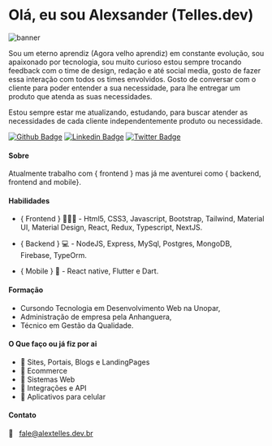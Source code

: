 # Olá, eu sou Alexsander (Telles.dev)
![banner](https://user-images.githubusercontent.com/61851828/111919065-c61cb700-8a66-11eb-9062-c94b2e4f7875.jpeg)

Sou um eterno aprendiz (Agora velho aprendiz) em constante evolução, sou apaixonado por tecnologia, sou muito curioso estou sempre trocando feedback com o time de design, redação e até social media, gosto de fazer essa interação com todos os times envolvidos. Gosto de conversar com o cliente para poder entender a sua necessidade, para lhe entregar um produto que atenda as suas necessidades. 

Estou sempre estar me atualizando, estudando, para buscar atender as necessidades de cada cliente independentemente produto ou necessidade. 

[![Github Badge](https://img.shields.io/badge/-Github-000?style=flat-square&logo=Github&logoColor=white&link=https://github.com/tellesdev)](https://github.com/tellesdev)
[![Linkedin Badge](https://img.shields.io/badge/-LinkedIn-blue?style=flat-square&logo=Linkedin&logoColor=white&link=https://www.linkedin.com/in/alexsandervalente/)](https://www.linkedin.com/in/alexsandervalente/)
[![Twitter Badge](https://img.shields.io/badge/-Twitter-1ca0f1?style=flat-square&labelColor=1ca0f1&logo=twitter&logoColor=white&link=https://twitter.com/alexvtelles)](https://twitter.com/alexvtelles)


#### Sobre
Atualmente trabalho com { frontend } mas já me aventurei como { backend, frontend and mobile}.

#### Habilidades
- { Frontend } 👨🏼‍🏫 - Html5, CSS3, Javascript, Bootstrap, Tailwind, Material UI, Material Design, React, Redux, Typescript, NextJS.

- { Backend } 💻  - NodeJS, Express, MySql, Postgres, MongoDB, Firebase, TypeOrm. 

- { Mobile } 📱 - React native, Flutter e Dart.

#### Formação
- Cursondo Tecnologia em Desenvolvimento Web na Unopar,
- Administração de empresa pela Anhanguera,
- Técnico em Gestão da Qualidade.

#### O Que faço ou já fiz por ai
- 🔸 Sites, Portais, Blogs e LandingPages
- 🔸 Ecommerce
- 🔸 Sistemas Web
- 🔸 Integrações e API
- 🔸 Aplicativos para celular

#### Contato
:email: &nbsp; fale@alextelles.dev.br

